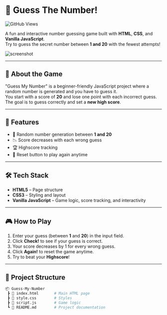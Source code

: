 # 🎯 Guess The Number!

![GitHub Views](https://komarev.com/ghpvc/?username=shivangi-verma&repo=Guess-My-Number&color=blue&style=for-the-badge)

A fun and interactive number guessing game built with **HTML**, **CSS**, and **Vanilla JavaScript**.  
Try to guess the secret number between **1 and 20** with the fewest attempts!

![screenshot](https://github.com/user-attachments/assets/a7b5c977-ee31-4e3e-b9f1-a30f8e67d713)

---

## 📝 About the Game

"Guess My Number" is a beginner-friendly JavaScript project where a random number is generated and you have to guess it.  
You start with a score of **20** and lose one point with each incorrect guess.  
The goal is to guess correctly and set a **new high score**.

---

## 🚀 Features

- 🎲 Random number generation between **1 and 20**  
- 📉 Score decreases with each wrong guess  
- 🏆 Highscore tracking  
- 🔁 Reset button to play again anytime  

---

## 🛠️ Tech Stack

- **HTML5** – Page structure  
- **CSS3** – Styling and layout  
- **Vanilla JavaScript** – Game logic, score tracking, and interactivity  

---

## 🎮 How to Play

1. Enter your guess (between **1** and **20**) in the input field.  
2. Click **Check!** to see if your guess is correct.  
3. Your score decreases by 1 for every wrong guess.  
4. Click **Again!** to reset the game anytime.  
5. Try to beat your **Highscore**!  

---

## 📂 Project Structure

```bash
📦 Guess-My-Number
 ┣ 📜 index.html       # Main HTML page
 ┣ 📜 style.css        # Styles
 ┣ 📜 script.js        # Game logic
 ┗ 📜 README.md        # Project documentation
